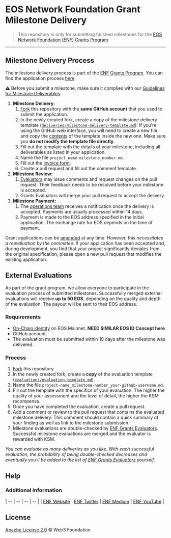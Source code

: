 # EOS Network Foundation Grant Milestone Delivery <!-- omit in toc -->

> This repository is only for submitting finished milestones for the [EOS Network Foundation (ENF) Grants Program](https://github.com/eosnetworkfoundation/grant-framework).

---

## Milestone Delivery Process

The milestone delivery process is part of the [ENF Grants Program](https://github.com/eosnetworkfoundation/grant-framework). You can find the application process [here](https://github.com/eosnetworkfoundation/grant-framework#grant-process-for-new-proposals).  

:warning: Before you submit a milestone, make sure it complies with our [Guidelines for Milestone Deliverables](https://github.com/eosnetworkfoundation/grant-framework/blob/master/docs/milestone-deliverables-guidelines.md).

1. **Milestone Delivery:**
   1. [Fork](https://github.com/eosnetworkfoundation/grant-milestones/fork) this repository with the **same GitHub account** that you used to submit the application.
   2. In the newly created fork, create a copy of the milestone delivery template ([`deliveries/milestone-delivery-template.md`](deliveries/milestone-delivery-template.md)). If you're using the GitHub web interface, you will need to create a new file and copy the [contents](https://raw.githubusercontent.com/eosnetworkfoundation/grant-milestones/master/deliveries/milestone-delivery-template.md) of the template inside the new one. Make sure you **do not modify the template file directly**.
   5. Fill out the template with the details of your milestone, including all deliverables as listed in your application.
   4. Name the file `project_name-milestone_number.md`.
   5. Fill out the [invoice form](https://forms.gle/wLuAzXKa9qYrZQob9).
   6. Create a pull request and fill out the comment template.
2. **Milestone Review:**
   1. [Evaluators](https://github.com/eosnetworkfoundation/grant-framework#grant-evaluators) may issue comments and request changes on the pull request. Their feedback needs to be resolved before your milestone is accepted.
   2. Grants Evaluators will merge your pull request to accept the delivery.
3. **Milestone Payment:**
   1. The [operations team](https://github.com/eosnetworkfoundation/grant-framework#grant-operations) receives a notification once the delivery is accepted. Payments are usually processed within 14 days.
   2. Payment is made to the EOS address specified in the initial application. The exchange rate for EOS depends on the time of payment.

Grant applications can be [amended](https://github.com/eosnetworkfoundation/grant-framework#changes-to-a-grant-after-approval) at any time. However, this _necessitates a reevaluation by the committee_. If your application has been accepted and, during development, you find that your project significantly deviates from the original specification, please open a new pull request that modifies the existing application.

## External Evaluations

As part of the grant program, we allow everyone to participate in the evaluation process of submitted milestones. Successfully merged external evaluations will receive **up to 50 EOS**, depending on the quality and depth of the evaluation. The payout will be sent to their EOS address.

### Requirements

- [On-Chain identity](https://guide.kusama.network/docs/mirror-learn-identity/) on EOS Mainnet. **NEED SIMILAR EOS ID Concept here**
- GitHub account.
- The evaluation must be submitted within 10 days after the milestone was delivered.

### Process

1. [Fork](https://github.com/eosnetworkfoundation/grant-milestones/fork) this repository.
2. In the newly created fork, create a **copy** of the evaluation template ([`evaluations/evaluation-template.md`](evaluations/evaluation-template.md)).
3. Name the file `project-name_milestone-number_your-github-username.md`.
4. Fill out the template with the specifics of your evaluation. The higher the quality of your assessment and the level of detail, the higher the KSM recompense.
5. Once you have completed the evaluation, create a pull request.
6. Add a comment or review to the pull request that contains the evaluated milestone delivery. This comment should contain a quick summary of your finding as well as link to the milestone submission.
7. Milestone evaluations are double-checked by [ENF Grants Evaluators](https://github.com/eosnetworkfoundation/grant-framework#grant-teams). Successful milestone evaluations are merged and the evaluator is rewarded with KSM.

*You can evaluate as many deliveries as you like. With each successful evaluation, the probability of being double-checked decreases and eventually you'll be added to the list of [ENF Grants Evaluators](https://github.com/eosnetworkfoundation/grant-framework#grant-evaluators) yourself.*

## Help

### Additional information
| -- | -- | -- | -- |
| [ENF Website](https://eosn.foundation) | [ENF Twitter](https://twitter.com/eosnfoundation) | [ENF Medium](https://medium.com/eos-network-foundation) |  [ENF YouTube](https://www.youtube.com/c/EverythingEOS) |


## License <!-- omit in toc -->

[Apache License 2.0](LICENSE) © Web3 Foundation
